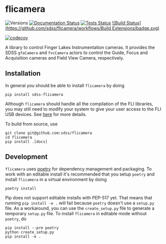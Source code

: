 # flicamera

![Versions](https://img.shields.io/badge/python->3.7-blue)
[![Documentation Status](https://readthedocs.org/projects/sdss-flicamera/badge/?version=latest)](https://sdss-flicamera.readthedocs.io/en/latest/?badge=latest)
[![Tests Status](https://github.com/sdss/flicamera/workflows/Test/badge.svg)](https://github.com/sdss/flicamera/actions)
[![Build Status](https://github.com/sdss/flicamera/workflows/Build Extensions/badge.svg)](https://github.com/sdss/flicamera/actions)

[![codecov](https://codecov.io/gh/sdss/flicamera/branch/master/graph/badge.svg)](https://codecov.io/gh/sdss/flicamera)

A library to control Finger Lakes Instrumentation cameras. It provides the SDSS `gfaCamera` and `fvcCamera` actors to control the Guide, Focus and Acquisition cameras and Field View Camera, respectively.

## Installation

In general you should be able to install ``flicamera`` by doing

```console
pip install sdss-flicamera
```

Although `flicamera` should handle all the compilation of the FLI libraries, you may still need to modify your system to give your user access to the FLI USB devices. See [here](https://github.com/sdss/flicamera/blob/master/cextern/README.md) for more details.

To build from source, use

```console
git clone git@github.com:sdss/flicamera
cd flicamera
pip install .[docs]
```

## Development

`flicamera` uses [poetry](http://poetry.eustace.io/) for dependency management and packaging. To work with an editable install it's recommended that you setup `poetry` and install `flicamera` in a virtual environment by doing

```console
poetry install
```

Pip does not support editable installs with PEP-517 yet. That means that running `pip install -e .` will fail because `poetry` doesn't use a `setup.py` file. As a workaround, you can use the `create_setup.py` file to generate a temporary `setup.py` file. To install `flicamera` in editable mode without `poetry`, do

```console
pip install --pre poetry
python create_setup.py
pip install -e .
```
